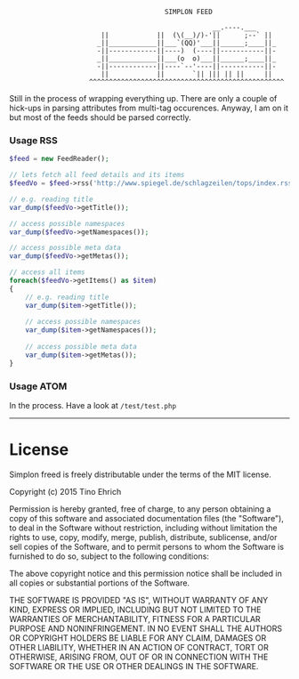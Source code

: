 ```
                                       SIMPLON FEED
                                        
                                                   __.----.___
                       ||            ||  (\(__)/)-'||      ;--` ||
                      _||____________||___`(QQ)'___||______;____||_
                      -||------------||----)  (----||-----------||-
                      _||____________||___(o  o)___||______;____||_
                      -||------------||----`--'----||-----------||-
                       ||            ||       `|| ||| || ||     ||
                    ^^^^^^^^^^^^^^^^^^^^^^^^^^^^^^^^^^^^^^^^^^^^^^^^^
```

Still in the process of wrapping everything up. There are only a couple of hick-ups in parsing
attributes from multi-tag occurences. Anyway, I am on it but most of the feeds should be parsed correctly.
 
### Usage RSS  
```php
$feed = new FeedReader();

// lets fetch all feed details and its items
$feedVo = $feed->rss('http://www.spiegel.de/schlagzeilen/tops/index.rss');

// e.g. reading title
var_dump($feedVo->getTitle());

// access possible namespaces
var_dump($feedVo->getNamespaces());

// access possible meta data
var_dump($feedVo->getMetas());

// access all items
foreach($feedVo->getItems() as $item)
{
    // e.g. reading title
    var_dump($item->getTitle());
    
    // access possible namespaces
    var_dump($item->getNamespaces());
    
    // access possible meta data
    var_dump($item->getMetas());
}
```
 
### Usage ATOM

In the process. Have a look at ```/test/test.php```
    
-------------------------------------------------

# License
Simplon freed is freely distributable under the terms of the MIT license.

Copyright (c) 2015 Tino Ehrich

Permission is hereby granted, free of charge, to any person obtaining a copy of this software and associated documentation files (the "Software"), to deal in the Software without restriction, including without limitation the rights to use, copy, modify, merge, publish, distribute, sublicense, and/or sell copies of the Software, and to permit persons to whom the Software is furnished to do so, subject to the following conditions:

The above copyright notice and this permission notice shall be included in all copies or substantial portions of the Software.

THE SOFTWARE IS PROVIDED "AS IS", WITHOUT WARRANTY OF ANY KIND, EXPRESS OR IMPLIED, INCLUDING BUT NOT LIMITED TO THE WARRANTIES OF MERCHANTABILITY, FITNESS FOR A PARTICULAR PURPOSE AND NONINFRINGEMENT. IN NO EVENT SHALL THE AUTHORS OR COPYRIGHT HOLDERS BE LIABLE FOR ANY CLAIM, DAMAGES OR OTHER LIABILITY, WHETHER IN AN ACTION OF CONTRACT, TORT OR OTHERWISE, ARISING FROM, OUT OF OR IN CONNECTION WITH THE SOFTWARE OR THE USE OR OTHER DEALINGS IN THE SOFTWARE.